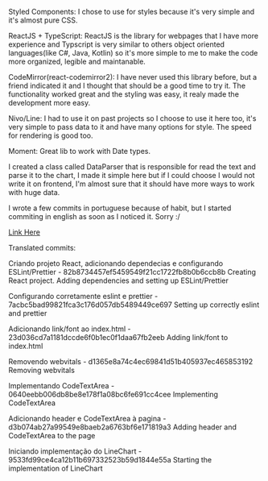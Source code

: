 Styled Components: I chose to use for styles because it's very simple and it's almost pure CSS.

ReactJS + TypeScript: ReactJS is the library for webpages that I have more experience and Typscript is very similar to others object oriented languages(like C#, Java, Kotlin) so it's more simple to me to make the code more organized, legible and maintanable.

CodeMirror(react-codemirror2): I have never used this library before, but a friend indicated it and I thought that should be a good time to try it. The functionality worked great and the styling was easy, it realy made the development more easy.

Nivo/Line: I had to use it on past projects so I choose to use it here too, it's very simple to pass data to it and have many options for style. The speed for rendering is good too.

Moment: Great lib to work with Date types.

I created a class called DataParser that is responsible for read the text and parse it to the chart, I made it simple here but if I could choose I would not write it on frontend, I'm almost sure that it should have more ways to work with huge data.

I wrote a few commits in portuguese because of habit, but I started commiting in english as soon as I noticed it. Sorry :/

[Link Here](https://gallant-bhabha-0d47f2.netlify.app)

Translated commits:

Criando projeto React, adicionando dependecias e configurando ESLint/Prettier - 82b8734457ef5459549f21cc1722fb8b0b6ccb8b
Creating React project. Adding dependencies and setting up ESLint/Prettier

Configurando corretamente eslint e prettier - 7acbc5bad99821fca3c176d057db5489449ce697
Setting up correctly eslint and prettier

Adicionando link/font ao index.html - 23d036cd7a1181dccde6f0b1ec0f1daa67fb2eeb
Adding link/font to index.html

Removendo webvitals - d1365e8a74c4ec69841d51b405937ec465853192
Removing webvitals

Implementando CodeTextArea - 0640eebb006db8be8e178f1a08bc6fe691cc4cee
Implementing CodeTextArea

Adicionando header e CodeTextArea à pagina - d3b074ab27a99549e8baeb2a6763bf6e171819a3
Adding header and CodeTextArea to the page

Iniciando implementação do LineChart - 9533fd99ce4ca12b11b697332523b59d1844e55a
Starting the implementation of LineChart
